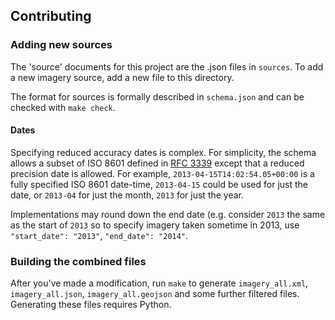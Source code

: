 ## Contributing

### Adding new sources
The 'source' documents for this project are the .json files in `sources`. To add
a new imagery source, add a new file to this directory.

The format for sources is formally described in `schema.json` and can be checked
with `make check`.

#### Dates
Specifying reduced accuracy dates is complex. For simplicity, the schema allows 
a subset of ISO 8601 defined in [RFC 3339](http://tools.ietf.org/html/rfc3339#section-5.6)
except that a reduced precision date is allowed. For example, `2013-04-15T14:02:54.05+00:00` 
is a fully specified ISO 8601 date-time, `2013-04-15` could be used for just the date,
or `2013-04` for just the month, `2013` for just the year.

Implementations may round down the end date (e.g. consider `2013` the same as the 
start of `2013` so to specify imagery taken sometime in 2013, use `"start_date": "2013"`,
`"end_date": "2014"`.

### Building the combined files
After you've made a modification, run `make` to generate `imagery_all.xml`, `imagery_all.json`,
`imagery_all.geojson` and some further filtered files. Generating these files requires Python.
